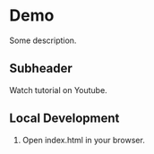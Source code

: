 # Demo

Some description.

## Subheader 

Watch tutorial on Youtube.

## Local Development

1. Open index.html in your browser.
